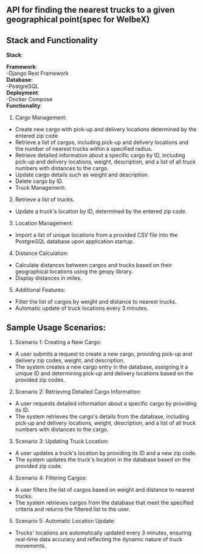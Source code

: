 ## API for finding the nearest trucks to a given geographical point(spec for WelbeX)
## Stack and Functionality
__Stack__:<br/>

__Framework__:<br/>
 -Django Rest Framework<br/> 
__Database__:<br/>
 -PostgreSQL<br/>
__Deployment__:<br/>
 -Docker Compose<br/>
__Functionality__:<br/>

1. Cargo Management:

- Create new cargo with pick-up and delivery locations determined by the entered zip code.
- Retrieve a list of cargos, including pick-up and delivery locations and the number of nearest trucks within a specified radius.
- Retrieve detailed information about a specific cargo by ID, including pick-up and delivery locations, weight, description, and a list of all truck numbers with distances to the cargo.
- Update cargo details such as weight and description.
- Delete cargo by ID.
- Truck Management:

2. Retrieve a list of trucks.
- Update a truck's location by ID, determined by the entered zip code.
3. Location Management:

 - Import a list of unique locations from a provided CSV file into the PostgreSQL database upon application startup.
4. Distance Calculation:

 - Calculate distances between cargos and trucks based on their geographical locations using the geopy library.
 - Display distances in miles.
5. Additional Features:

 - Filter the list of cargos by weight and distance to nearest trucks.
 - Automatic update of truck locations every 3 minutes.
## Sample Usage Scenarios:
1. Scenario 1: Creating a New Cargo:
 - A user submits a request to create a new cargo, providing pick-up and delivery zip codes, weight, and description.
 - The system creates a new cargo entry in the database, assigning it a unique ID and determining pick-up and delivery locations based on the provided zip codes.
2. Scenario 2: Retrieving Detailed Cargo Information:

 - A user requests detailed information about a specific cargo by providing its ID.
 - The system retrieves the cargo's details from the database, including pick-up and delivery locations, weight, description, and a list of all truck numbers with distances to the cargo.
3. Scenario 3: Updating Truck Location:

 - A user updates a truck's location by providing its ID and a new zip code.
 - The system updates the truck's location in the database based on the provided zip code.
4. Scenario 4: Filtering Cargos:

 - A user filters the list of cargos based on weight and distance to nearest trucks.
 - The system retrieves cargos from the database that meet the specified criteria and returns the filtered list to the user.
5. Scenario 5: Automatic Location Update:

 - Trucks' locations are automatically updated every 3 minutes, ensuring real-time data accuracy and reflecting the dynamic nature of truck movements.
